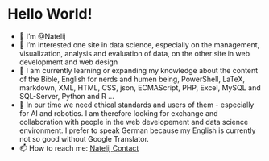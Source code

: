 # Hello World! 
- 👋 I’m @Natelij
- 👀 I’m interested one site in data science, especially on the management, visualization, analysis and evaluation of data, on the other site in web development and web design
- 🌱 I am currently learning or expanding my knowledge about the content of the Bible, English for nerds and humen being, PowerShell, LaTeX, markdown, XML, HTML, CSS, json, ECMAScript, PHP, Excel, MySQL and SQL-Server, Python and R ...
- 💞️ In our time we need ethical standards and users of them - especially for AI and robotics. I am therefore looking for exchange and collaboration with people in the web developement and data science environment. I prefer to speak German because my English is currently not so good without Google Translator.
- 📫 How to reach me: [Natelij Contact](https://blog.natelij.de/kontakt)

<!---
Natelij/Natelij is a ✨ special ✨ repository because its `README.md` (this file) appears on your GitHub profile.
You can click the Preview link to take a look at your changes.
--->
